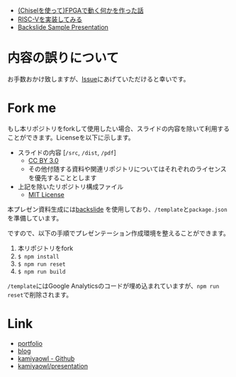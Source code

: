 <!-- start_presentation_list -->
* [(Chiselを使って)FPGAで動く何かを作った話](https://kamiyaowl.github.io/presentation/dist/chisel-bf.html)
* [RISC-Vを実装してみる](https://kamiyaowl.github.io/presentation/dist/lets-impl-rv32i.html)
* [Backslide Sample Presentation](https://kamiyaowl.github.io/presentation/dist/presentation.html)
<!-- end_presentation_list -->

# 内容の誤りについて

お手数おかけ致しますが、[Issue](https://github.com/kamiyaowl/presentation/issues/new)にあげていただけると幸いです。

# Fork me

もし本リポジトリをforkして使用したい場合、スライドの内容を除いて利用することができます。Licenseを以下に示します。

* スライドの内容 [`/src`, `/dist`, `/pdf`]
    * [CC BY 3.0](https://creativecommons.org/licenses/by/3.0/deed.ja)
    * その他付随する資料や関連リポジトリについてはそれぞれのライセンスを優先することとします
* 上記を除いたリポジトリ構成ファイル
    * [MIT License](https://github.com/kamiyaowl/presentation/blob/master/LICENSE)

本プレゼン資料生成には[backslide](https://github.com/sinedied/backslide) を使用しており、`/template`と`package.json`を準備しています。

ですので、以下の手順でプレゼンテーション作成環境を整えることができます。

1. 本リポジトリをfork
1. `$ npm install`
1. `$ npm run reset`
1. `$ npm run build`

`/template`にはGoogle Analyticsのコードが埋め込まれていますが、`npm run reset`で削除されます。

# Link

* [portfolio](https://kamiyaowl.github.io/)
* [blog](https://kamiyaowl.github.io/blog/)
* [kamiyaowl - Github](https://github.com/kamiyaowl)
* [kamiyaowl/presentation](https://github.com/kamiyaowl/presentation)
